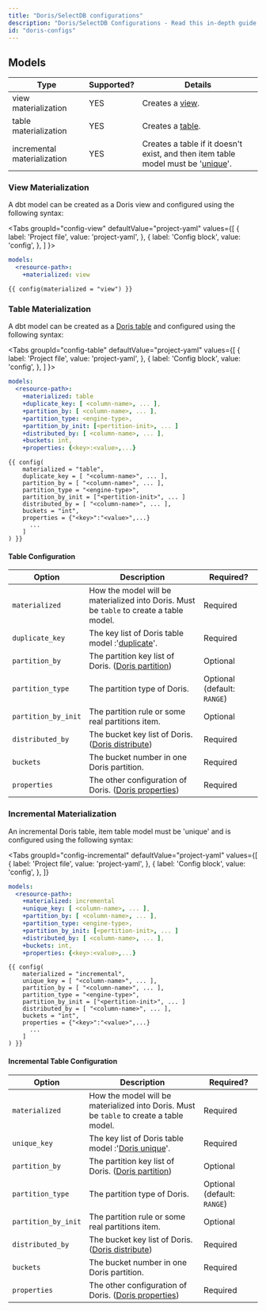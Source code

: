 ```yaml
---
title: "Doris/SelectDB configurations"
description: "Doris/SelectDB Configurations - Read this in-depth guide to learn about configurations in dbt."
id: "doris-configs"
---
```


## Models

| Type                        | Supported? | Details                                                                                                                                             |
|-----------------------------|------------|-----------------------------------------------------------------------------------------------------------------------------------------------------|
| view materialization        | YES        | Creates a [view](https://doris.apache.org/docs/sql-manual/sql-reference/Data-Definition-Statements/Create/CREATE-VIEW/).                            |
| table materialization       | YES        | Creates a [table](https://doris.apache.org/docs/sql-manual/sql-reference/Data-Definition-Statements/Create/CREATE-TABLE/).                          |
| incremental materialization | YES        | Creates a table if it doesn't exist, and then item table model must be '[unique](https://doris.apache.org/docs/data-table/data-model#uniq-model/)'. |

### View Materialization

A dbt model can be created as a Doris view and configured using the following syntax:

<Tabs
groupId="config-view"
defaultValue="project-yaml"
values={[
{ label: 'Project file', value: 'project-yaml', },
{ label: 'Config block', value: 'config', },
]
}>

<TabItem value="project-yaml">
<File name='dbt_project.yml'>

```yaml
models:
  <resource-path>:
    +materialized: view
```

</File>
</TabItem>

<TabItem value="config">
<File name='models/<model_name>.sql'>

```jinja
{{ config(materialized = "view") }}
```

</File>
</TabItem>
</Tabs>

### Table Materialization

A dbt model can be created as a [Doris table](https://doris.apache.org/docs/sql-manual/sql-reference/Data-Definition-Statements/Create/CREATE-TABLE/) and configured using the following syntax:

<Tabs
groupId="config-table"
defaultValue="project-yaml"
values={[
{ label: 'Project file', value: 'project-yaml', },
{ label: 'Config block', value: 'config', },
]
}>

<TabItem value="project-yaml">
<File name='dbt_project.yml'>

```yaml
models:
  <resource-path>:
    +materialized: table
    +duplicate_key: [ <column-name>, ... ],
    +partition_by: [ <column-name>, ... ],
    +partition_type: <engine-type>,
    +partition_by_init: [<pertition-init>, ... ]
    +distributed_by: [ <column-name>, ... ],
    +buckets: int,
    +properties: {<key>:<value>,...}
```

</File>
</TabItem>

<TabItem value="config">
<File name='models/<model_name>.sql'>

```jinja
{{ config(
    materialized = "table",
    duplicate_key = [ "<column-name>", ... ],
    partition_by = [ "<column-name>", ... ],
    partition_type = "<engine-type>",
    partition_by_init = ["<pertition-init>", ... ]
    distributed_by = [ "<column-name>", ... ],
    buckets = "int",
    properties = {"<key>":"<value>",...}
      ...
    ]
) }}
```

</File>
</TabItem>
</Tabs>

#### Table Configuration

| Option              | Description                                                                                                                                                                           | Required?                   |
|---------------------|---------------------------------------------------------------------------------------------------------------------------------------------------------------------------------------|-----------------------------|
| `materialized`      | How the model will be materialized into Doris. Must be `table` to create a table model.                                                                                               | Required                    |
| `duplicate_key`     | The key list of Doris table model :'[duplicate](https://doris.apache.org/docs/data-table/data-model#duplicate-model)'.                                                                | Required                    |
| `partition_by`      | The partition key list of Doris. ([Doris partition](https://doris.apache.org/docs/data-table/data-partition))                                                                         | Optional                    |
| `partition_type`    | The partition type of Doris.                                                                                                                                                          | Optional (default: `RANGE`) |
| `partition_by_init` | The partition rule or some real partitions item.                                                                                                                                      | Optional                    |
| `distributed_by`    | The bucket key list of Doris.  ([Doris distribute](https://doris.apache.org/docs/data-table/data-partition#partitioning-and-bucket))                                                  | Required                    |
| `buckets`           | The bucket number in one Doris partition.                                                                                                                                             | Required                    |
| `properties`        | The other configuration of Doris. ([Doris properties](https://doris.apache.org/docs/sql-manual/sql-reference/Data-Definition-Statements/Create/CREATE-TABLE/?&_highlight=properties)) | Required                    |

### Incremental Materialization

An incremental Doris table, item table model must be 'unique' and is configured using the following syntax:

<Tabs
groupId="config-incremental"
defaultValue="project-yaml"
values={[
{ label: 'Project file', value: 'project-yaml', },
{ label: 'Config block', value: 'config', },
]}
>

<TabItem value="project-yaml">
<File name='dbt_project.yml'>

```yaml
models:
  <resource-path>:
    +materialized: incremental
    +unique_key: [ <column-name>, ... ],
    +partition_by: [ <column-name>, ... ],
    +partition_type: <engine-type>,
    +partition_by_init: [<pertition-init>, ... ]
    +distributed_by: [ <column-name>, ... ],
    +buckets: int,
    +properties: {<key>:<value>,...}
```

</File>
</TabItem>

<TabItem value="config">
<File name='models/<model_name>.sql'>

```jinja
{{ config(
    materialized = "incremental",
    unique_key = [ "<column-name>", ... ],
    partition_by = [ "<column-name>", ... ],
    partition_type = "<engine-type>",
    partition_by_init = ["<pertition-init>", ... ]
    distributed_by = [ "<column-name>", ... ],
    buckets = "int",
    properties = {"<key>":"<value>",...}
      ...
    ]
) }}
```

</File>
</TabItem>
</Tabs>

#### Incremental Table Configuration

| Option              | Description                                                                                                                                                                           | Required?                   |
|---------------------|---------------------------------------------------------------------------------------------------------------------------------------------------------------------------------------|-----------------------------|
| `materialized`      | How the model will be materialized into Doris. Must be `table` to create a table model.                                                                                               | Required                    |
| `unique_key`        | The key list of Doris table model :'[Doris unique](https://doris.apache.org/docs/data-table/data-model#uniq-model)'.                                                                  | Required                    |
| `partition_by`      | The partition key list of Doris. ([Doris partition](https://doris.apache.org/docs/data-table/data-partition))                                                                         | Optional                    |
| `partition_type`    | The partition type of Doris.                                                                                                                                                          | Optional (default: `RANGE`) |
| `partition_by_init` | The partition rule or some real partitions item.                                                                                                                                      | Optional                    |
| `distributed_by`    | The bucket key list of Doris.  ([Doris distribute](https://doris.apache.org/docs/data-table/data-partition#partitioning-and-bucket))                                                  | Required                    |
| `buckets`           | The bucket number in one Doris partition.                                                                                                                                             | Required                    |
| `properties`        | The other configuration of Doris. ([Doris properties](https://doris.apache.org/docs/sql-manual/sql-reference/Data-Definition-Statements/Create/CREATE-TABLE/?&_highlight=properties)) | Required                    |

 

